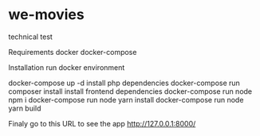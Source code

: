 # we-movies

technical test

Requirements
docker
docker-compose

Installation
run docker environment

docker-compose up -d
install php dependencies
docker-compose run composer install
install frontend dependencies
docker-compose run node npm i
docker-compose run node yarn install
docker-compose run node yarn build

Finaly go to this URL to see the app http://127.0.0.1:8000/
